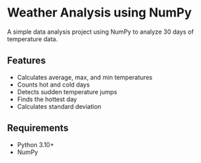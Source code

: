 # Weather Analysis using NumPy
A simple data analysis project using NumPy to analyze 30 days of temperature data.


## Features
- Calculates average, max, and min temperatures
- Counts hot and cold days
- Detects sudden temperature jumps
- Finds the hottest day
- Calculates standard deviation


## Requirements
- Python 3.10+
- NumPy
